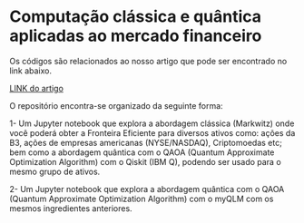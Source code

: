 # Computação clássica e quântica aplicadas ao mercado financeiro

Os códigos são relacionados ao nosso artigo que pode ser encontrado no link abaixo.

<a href="https://www.dualq.tech/wp-content/uploads/DualQ_quantum-finance.pdf" target="_blank">LINK do artigo</a>

O repositório encontra-se organizado da seguinte forma: 

1- Um Jupyter notebook que explora a abordagem clássica (Markwitz) onde você poderá obter a Fronteira Eficiente para diversos ativos como: ações da B3, ações de empresas americanas (NYSE/NASDAQ), Criptomoedas etc; bem como a abordagem quântica com o QAOA (Quantum Approximate Optimization Algorithm) com o Qiskit (IBM Q), podendo ser usado para o mesmo grupo de ativos.

2- Um Jupyter notebook que explora a abordagem quântica com o QAOA (Quantum Approximate Optimization Algorithm) com o myQLM com os mesmos ingredientes anteriores.
